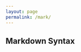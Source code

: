```yaml
---
layout: page
permalink: /mark/
---
```


## Markdown Syntax

<script src="https://gist.github.com/jonschlinkert/5854601.js"></script>
